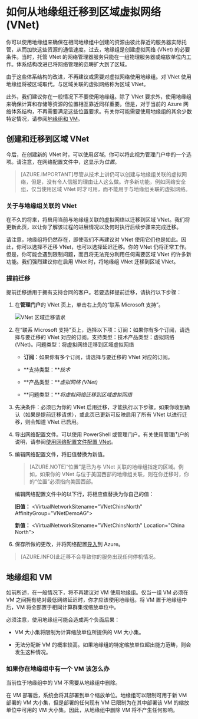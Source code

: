 <properties 
   pageTitle="如何从地缘组迁移到区域虚拟网络 (VNet)"
   description="了解如何从地缘组迁移到区域 VNet"
   services="virtual-network"
   documentationCenter="na"
   authors="telmosampaio"
   manager="carolz"
   editor="tysonn"/>
<tags 
   ms.service="virtual-network"
   ms.date="09/02/2015"
   wacn.date=""/>

# 如何从地缘组迁移到区域虚拟网络 (VNet)

你可以使用地缘组来确保在相同地缘组中创建的资源由彼此靠近的服务器实际托管，从而加快这些资源的通信速度。过去，地缘组是创建虚拟网络 (VNet) 的必要条件。当时，托管 VNet 的网络管理器服务只能在一组物理服务器或缩放单位内工作。体系结构改进已将网络管理的范畴扩大到了区域。

由于这些体系结构的改进，不再建议或需要对虚拟网络使用地缘组。对 VNet 使用地缘组将被区域取代。与区域关联的虚拟网络称为区域 VNet。

此外，我们建议你在一般情况下不要使用地缘组。除了 VNet 要求外，使用地缘组来确保计算和存储等资源的位置相互靠近同样重要。但是，对于当前的 Azure 网络体系结构，不再需要满足这些位置要求。有关你可能需要使用地缘组的其余少数特定情况，请参阅[地缘组和 VM](#Affinity-groups-and-VMs)。

## 创建和迁移到区域 VNet

今后，在创建新的 VNet 时，可以使用*区域*。你可以将此视为管理门户中的一个选项。请注意，在网络配置文件中，这显示为*位置*。

>[AZURE.IMPORTANT]尽管从技术上讲仍可以创建与地缘组关联的虚拟网络，但是，没有令人信服的理由让人这么做。许多新功能，例如网络安全组，仅当使用区域 VNet 时才可用，而不能用于与地缘组关联的虚拟网络。

### 关于与地缘组关联的 VNet

在不久的将来，将启用当前与地缘组关联的虚拟网络以迁移到区域 VNet。我们将更新此页，以让你了解该过程的进展情况以及何时执行后续步骤来完成迁移。

请注意，地缘组将仍然存在，即使我们不再建议对 VNet 使用它们也是如此。因此，你可以选择不迁移 VNet，也可以选择延迟迁移。你的 VNet 仍将正常工作。但是，你可能会遇到限制问题，而且将无法充分利用任何需要区域 VNet 的许多新功能。我们强烈建议你在启用 VNet 时，将地缘组 VNet 迁移到区域 VNet。

### 提前迁移

提前迁移适用于拥有支持合同的客户。若要选择提前迁移，请执行以下步骤：

1. 在**管理门户**的 VNet 页上，单击右上角的“联系 Microsoft 支持”。

	![VNet 区域迁移请求](./media/virtual-networks-migrate-to-regional-vnet/IC790447.png)

2. 在“联系 Microsoft 支持”页上，选择以下项：订阅：如果你有多个订阅，请选择与要迁移的 VNet 对应的订阅。支持类型：技术产品类型：虚拟网络 (VNet)。问题类型：将虚拟网络迁移到区域虚拟网络

	- **订阅**：如果你有多个订阅，请选择与要迁移的 VNet 对应的订阅。

	- **支持类型：***技术*

	- **产品类型：***虚拟网络 (VNet)*

	- **问题类型：***将虚拟网络迁移到区域虚拟网络*

3. 先决条件：必须已为你的 VNet 启用迁移，才能执行以下步骤。如果你收到确认（如果是提前迁移请求），或此页已更新可反映启用了所有 VNet 以进行迁移，则会知道 VNet 已启用。

4. 导出网络配置文件。可以使用 PowerShell 或管理门户。有关使用管理门户的说明，请参阅[使用网络配置文件配置 VNet](virtual-networks-using-network-configuration-file)。

5. 编辑网络配置文件，将旧值替换为新值。

	> [AZURE.NOTE]“位置”是已为与 VNet 关联的地缘组指定的区域。例如，如果你的 VNet 与位于美国西部的地缘组关联，则在你迁移时，你的“位置”必须指向美国西部。
	
	编辑网络配置文件中的以下行，将相应值替换为你自己的值：

	**旧值：** \<VirtualNetworkSitename="VNetChinsNorth" AffinityGroup="VNetDemoAG"\> 

	**新值：** \<VirtualNetworkSitename="VNetChinsNorth" Location="China North"\>

6. 保存所做的更改，并将网络配置[导入](virtual-networks-using-network-configuration-file)到 Azure。

>[AZURE.INFO]此迁移不会导致你的服务出现任何停机情况。

## 地缘组和 VM

如前所述，在一般情况下，将不再建议对 VM 使用地缘组。仅当一组 VM 必须在 VM 之间拥有绝对最低网络延迟时，你才应该使用地缘组。将 VM 置于地缘组中后，VM 将全部置于相同计算群集或缩放单位中。

必须注意，使用地缘组可能会造成两个负面后果：

- VM 大小集将限制为计算缩放单位所提供的 VM 大小集。

- 无法分配新 VM 的概率较高。如果地缘组的特定缩放单位超出能力范畴，则会发生这种情况。

### 如果你在地缘组中有一个 VM 该怎么办

当前位于地缘组中的 VM 不需要从地缘组中删除。

在 VM 部署后，系统会将其部署到单个缩放单位。地缘组可以限制可用于新 VM 部署的 VM 大小集，但是部署的任何现有 VM 已限制为在其中部署该 VM 的缩放单位中可用的 VM 大小集。因此，从地缘组中删除 VM 将不产生任何影响。
 

<!---HONumber=74-->